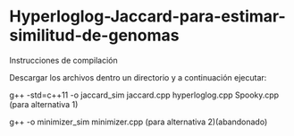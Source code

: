 # Hyperloglog-Jaccard-para-estimar-similitud-de-genomas

Instrucciones de compilación

Descargar los archivos dentro un directorio y a continuación ejecutar:

g++ -std=c++11 -o jaccard_sim jaccard.cpp hyperloglog.cpp Spooky.cpp
(para alternativa 1)

g++ -o minimizer_sim minimizer.cpp
(para alternativa 2)(abandonado)

